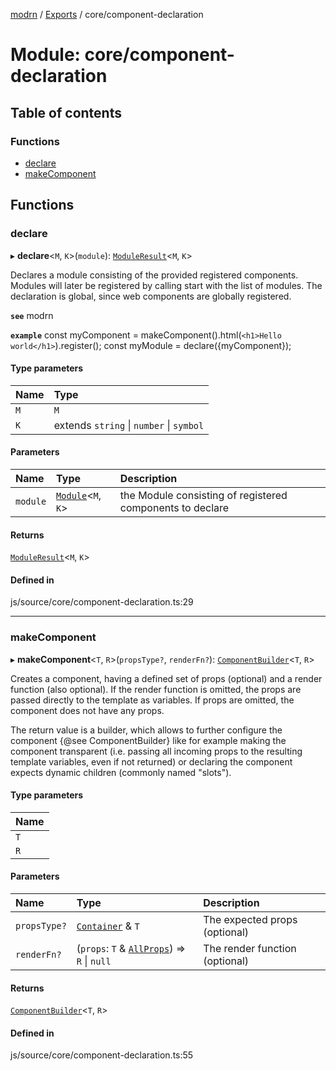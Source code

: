[modrn](../README.md) / [Exports](../modules.md) / core/component-declaration

# Module: core/component-declaration

## Table of contents

### Functions

- [declare](core_component_declaration.md#declare)
- [makeComponent](core_component_declaration.md#makecomponent)

## Functions

### declare

▸ **declare**<`M`, `K`\>(`module`): [`ModuleResult`](core_types_registered_component.md#moduleresult)<`M`, `K`\>

Declares a module consisting of the provided registered components. Modules will later be registered by calling
start with the list of modules. The declaration is global, since web components are globally registered.

**`see`** modrn

**`example`**
const myComponent = makeComponent().html(`<h1>Hello world</h1>`).register();
const myModule = declare({myComponent});

#### Type parameters

| Name | Type |
| :------ | :------ |
| `M` | `M` |
| `K` | extends `string` \| `number` \| `symbol` |

#### Parameters

| Name | Type | Description |
| :------ | :------ | :------ |
| `module` | [`Module`](core_types_registered_component.md#module)<`M`, `K`\> | the Module consisting of registered components to declare |

#### Returns

[`ModuleResult`](core_types_registered_component.md#moduleresult)<`M`, `K`\>

#### Defined in

js/source/core/component-declaration.ts:29

___

### makeComponent

▸ **makeComponent**<`T`, `R`\>(`propsType?`, `renderFn?`): [`ComponentBuilder`](core_types_component_builder.md#componentbuilder)<`T`, `R`\>

Creates a component, having a defined set of props (optional) and a render function (also optional). If the render function
is omitted, the props are passed directly to the template as variables. If props are omitted, the component does not have any props.

The return value is a builder, which allows to further configure the component {@see ComponentBuilder} like for example making the
component transparent (i.e. passing all incoming props to the resulting template variables, even if not returned) or declaring
the component expects dynamic children (commonly named "slots").

#### Type parameters

| Name |
| :------ |
| `T` |
| `R` |

#### Parameters

| Name | Type | Description |
| :------ | :------ | :------ |
| `propsType?` | [`Container`](core_types_prop_types.md#container) & `T` | The expected props (optional) |
| `renderFn?` | (`props`: `T` & [`AllProps`](core_types_registered_component.md#allprops)) => `R` \| ``null`` | The render function (optional) |

#### Returns

[`ComponentBuilder`](core_types_component_builder.md#componentbuilder)<`T`, `R`\>

#### Defined in

js/source/core/component-declaration.ts:55
